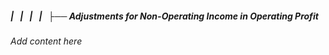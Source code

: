 ##### |   |   |   |   ├── Adjustments for Non-Operating Income in Operating Profit

*Add content here*